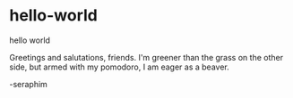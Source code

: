 # hello-world
hello world

Greetings and salutations, friends.
I'm greener than the grass on the other side,
but armed with my pomodoro, I am eager as a
beaver.

-seraphim
